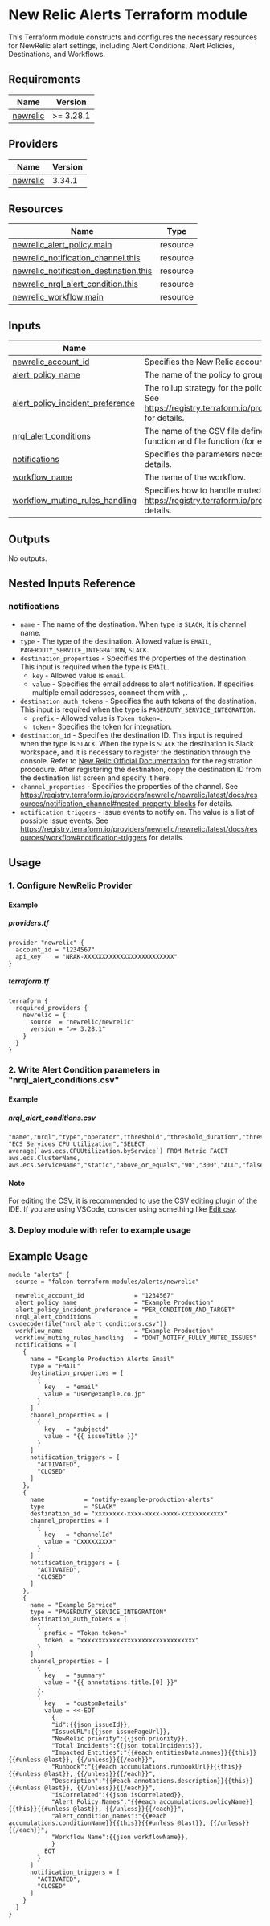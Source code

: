 <!-- BEGIN_TF_DOCS -->
# New Relic Alerts Terraform module
This Terraform module constructs and configures the necessary resources for NewRelic alert settings, including Alert Conditions, Alert Policies, Destinations, and Workflows.

## Requirements

| Name | Version |
|------|---------|
| <a name="requirement_newrelic"></a> [newrelic](#requirement\_newrelic) | >= 3.28.1 |

## Providers

| Name | Version |
|------|---------|
| <a name="provider_newrelic"></a> [newrelic](#provider\_newrelic) | 3.34.1 |

## Resources

| Name | Type |
|------|------|
| [newrelic_alert_policy.main](https://registry.terraform.io/providers/newrelic/newrelic/latest/docs/resources/alert_policy) | resource |
| [newrelic_notification_channel.this](https://registry.terraform.io/providers/newrelic/newrelic/latest/docs/resources/notification_channel) | resource |
| [newrelic_notification_destination.this](https://registry.terraform.io/providers/newrelic/newrelic/latest/docs/resources/notification_destination) | resource |
| [newrelic_nrql_alert_condition.this](https://registry.terraform.io/providers/newrelic/newrelic/latest/docs/resources/nrql_alert_condition) | resource |
| [newrelic_workflow.main](https://registry.terraform.io/providers/newrelic/newrelic/latest/docs/resources/workflow) | resource |

## Inputs

| Name | Description | Type | Default | Required |
|------|-------------|------|---------|:--------:|
| <a name="input_newrelic_account_id"></a> [newrelic\_account\_id](#input\_newrelic\_account\_id) | Specifies the New Relic account where the alerts setting will be created. | `string` | n/a | yes |
| <a name="input_alert_policy_name"></a> [alert\_policy\_name](#input\_alert\_policy\_name) | The name of the policy to group alert conditions. | `string` | n/a | yes |
| <a name="input_alert_policy_incident_preference"></a> [alert\_policy\_incident\_preference](#input\_alert\_policy\_incident\_preference) | The rollup strategy for the policy, which can have one of the following values (the default value is `PER_POLICY`). See https://registry.terraform.io/providers/newrelic/newrelic/latest/docs/resources/alert_policy#incident_preference for details. | `string` | `"PER_POLICY"` | no |
| <a name="input_nrql_alert_conditions"></a> [nrql\_alert\_conditions](#input\_nrql\_alert\_conditions) | The name of the CSV file defined alert condition settings. Specify the name of CSV file using csvdecode function and file function (for example, csvdecode(file("nrql\_alert\_conditions.csv"))). | `any` | n/a | yes |
| <a name="input_notifications"></a> [notifications](#input\_notifications) | Specifies the parameters necessary to configure alert notification destinations. See [Nested Inputs Reference](https://registry.terraform.io/modules/falcon-terraform-modules/alerts/newrelic/latest#notifications) for details. | `any` | n/a | yes |
| <a name="input_workflow_name"></a> [workflow\_name](#input\_workflow\_name) | The name of the workflow. | `string` | n/a | yes |
| <a name="input_workflow_muting_rules_handling"></a> [workflow\_muting\_rules\_handling](#input\_workflow\_muting\_rules\_handling) | Specifies how to handle muted issues. See https://registry.terraform.io/providers/newrelic/newrelic/latest/docs/resources/workflow#muting-rules for details. | `string` | n/a | yes |

## Outputs

No outputs.

## Nested Inputs Reference
### notifications
- `name` - The name of the destination. When type is `SLACK`, it is channel name.
- `type` - The type of the destination. Allowed value is `EMAIL`, `PAGERDUTY_SERVICE_INTEGRATION`, `SLACK`.
- `destination_properties` - Specifies the properties of the destination. This input is required when the type is `EMAIL`.
  - `key` - Allowed value is `email`.
  - `value` - Specifies the email address to alert notification. If specifies multiple email addresses, connect them with `,`.
- `destination_auth_tokens` - Specifies the auth tokens of the destination. This input is required when the type is `PAGERDUTY_SERVICE_INTEGRATION`.
  - `prefix` - Allowed value is `Token token=`.
  - `token` - Specifies the token for integration.
- `destination_id` - Specifies the destination ID. This input is required when the type is `SLACK`. When the type is `SLACK` the destination is Slack workspace, and it is necessary to register the destination through the console. Refer to [New Relic Official Documentation](https://docs.newrelic.com/jp/docs/alerts-applied-intelligence/notifications/notification-integrations/#slack) for the registration procedure. After registering the destination, copy the destination ID from the destination list screen and specify it here.
- `channel_properties` - Specifies the properties of the channel. See https://registry.terraform.io/providers/newrelic/newrelic/latest/docs/resources/notification_channel#nested-property-blocks for details.
- `notification_triggers` - Issue events to notify on. The value is a list of possible issue events. See https://registry.terraform.io/providers/newrelic/newrelic/latest/docs/resources/workflow#notification-triggers for details.

## Usage
### 1. Configure NewRelic Provider
#### Example
##### providers.tf
```hcl
provider "newrelic" {
  account_id = "1234567"
  api_key    = "NRAK-XXXXXXXXXXXXXXXXXXXXXXXXX"
}
```
##### terraform.tf
```hcl
terraform {
  required_providers {
    newrelic = {
      source  = "newrelic/newrelic"
      version = ">= 3.28.1"
    }
  }
}
```

### 2. Write Alert Condition parameters in "nrql\_alert\_conditions.csv"
#### Example
##### nrql\_alert\_conditions.csv
```csv
"name","nrql","type","operator","threshold","threshold_duration","threshold_occurrences","expiration_duration","close_violations_on_expiration","open_violation_on_expiration","aggregation_window","aggregation_method","aggregation_delay","aggregation_timer","fill_option","description","violation_time_limit_seconds","enabled"
"ECS Services CPU Utilization","SELECT average(`aws.ecs.CPUUtilization.byService`) FROM Metric FACET aws.ecs.ClusterName, aws.ecs.ServiceName","static","above_or_equals","90","300","ALL","false","false","false","60","EVENT_TIMER","120","60","None",,"2592000","true"
```
#### Note
For editing the CSV, it is recommended to use the CSV editing plugin of the IDE. If you are using VSCode, consider using something like [Edit csv](https://marketplace.visualstudio.com/items?itemName=janisdd.vscode-edit-csv).

### 3. Deploy module with refer to example usage

## Example Usage
```hcl
module "alerts" {
  source = "falcon-terraform-modules/alerts/newrelic"

  newrelic_account_id              = "1234567"
  alert_policy_name                = "Example Production"
  alert_policy_incident_preference = "PER_CONDITION_AND_TARGET"
  nrql_alert_conditions            = csvdecode(file("nrql_alert_conditions.csv"))
  workflow_name                    = "Example Production"
  workflow_muting_rules_handling   = "DONT_NOTIFY_FULLY_MUTED_ISSUES"
  notifications = [
    {
      name = "Example Production Alerts Email"
      type = "EMAIL"
      destination_properties = [
        {
          key   = "email"
          value = "user@example.co.jp"
        }
      ]
      channel_properties = [
        {
          key   = "subjectd"
          value = "{{ issueTitle }}"
        }
      ]
      notification_triggers = [
        "ACTIVATED",
        "CLOSED"
      ]
    },
    {
      name           = "notify-example-production-alerts"
      type           = "SLACK"
      destination_id = "xxxxxxxx-xxxx-xxxx-xxxx-xxxxxxxxxxxx"
      channel_properties = [
        {
          key   = "channelId"
          value = "CXXXXXXXXX"
        }
      ]
      notification_triggers = [
        "ACTIVATED",
        "CLOSED"
      ]
    },
    {
      name = "Example Service"
      type = "PAGERDUTY_SERVICE_INTEGRATION"
      destination_auth_tokens = [
        {
          prefix = "Token token="
          token  = "xxxxxxxxxxxxxxxxxxxxxxxxxxxxxxxx"
        }
      ]
      channel_properties = [
        {
          key   = "summary"
          value = "{{ annotations.title.[0] }}"
        },
        {
          key   = "customDetails"
          value = <<-EOT
            {
            "id":{{json issueId}},
            "IssueURL":{{json issuePageUrl}},
            "NewRelic priority":{{json priority}},
            "Total Incidents":{{json totalIncidents}},
            "Impacted Entities":"{{#each entitiesData.names}}{{this}}{{#unless @last}}, {{/unless}}{{/each}}",
            "Runbook":"{{#each accumulations.runbookUrl}}{{this}}{{#unless @last}}, {{/unless}}{{/each}}",
            "Description":"{{#each annotations.description}}{{this}}{{#unless @last}}, {{/unless}}{{/each}}",
            "isCorrelated":{{json isCorrelated}},
            "Alert Policy Names":"{{#each accumulations.policyName}}{{this}}{{#unless @last}}, {{/unless}}{{/each}}",
            "alert_condition_names":"{{#each accumulations.conditionName}}{{this}}{{#unless @last}}, {{/unless}}{{/each}}",
            "Workflow Name":{{json workflowName}},
            }
          EOT
        }
      ]
      notification_triggers = [
        "ACTIVATED",
        "CLOSED"
      ]
    }
  ]
}
```
<!-- END_TF_DOCS -->